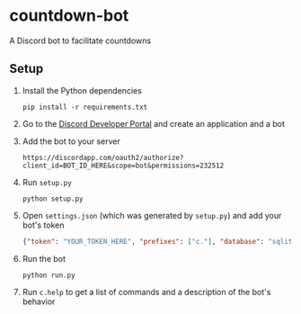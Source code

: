 # countdown-bot
A Discord bot to facilitate countdowns



## Setup
1. Install the Python dependencies
    ```
    pip install -r requirements.txt
    ```

2. Go to the [Discord Developer Portal](https://discord.com/developers/) and create an application and a bot

3. Add the bot to your server
    ```
    https://discordapp.com/oauth2/authorize?client_id=BOT_ID_HERE&scope=bot&permissions=232512
    ```

4. Run `setup.py`
    ```
    python setup.py
    ```

5. Open `settings.json` (which was generated by `setup.py`) and add your bot's token
    ```json
    {"token": "YOUR_TOKEN_HERE", "prefixes": ["c."], "database": "sqlite:///data.sqlite3"}
    ```

6. Run the bot
    ```
    python run.py
    ```

7. Run `c.help` to get a list of commands and a description of the bot's behavior
